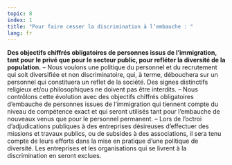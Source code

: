 ```yaml
---
topic: 8
index: 1
title: "Pour faire cesser la discrimination à l’embauche : "
lang: fr
---
```

**Des objectifs chiffrés obligatoires de personnes issus de l’immigration, tant pour le privé que pour le secteur public, pour refléter la diversité de la population.**
– Nous voulons une politique du personnel et du recrutement qui soit
diversifiée et non discriminatoire, qui, à terme, débouchera sur un personnel
qui constituera un reflet de la société. Des signes distinctifs religieux
et/ou philosophiques ne doivent pas être interdits.
– Nous contrôlons cette évolution avec des objectifs chiffrés obligatoires
d’embauche de personnes issues de l’immigration qui tiennent compte du niveau
de compétence exact et qui seront utilisés tant pour l’embauche de nouveaux
venus que pour le personnel permanent.
– Lors de l’octroi d’adjudications publiques à des entreprises désireuses
d’effectuer des missions et travaux publics, ou de subsides à des
associations, il sera tenu compte de leurs efforts dans la mise en pratique
d’une politique de diversité. Les entreprises et les organisations qui se
livrent à la discrimination en seront exclues.
